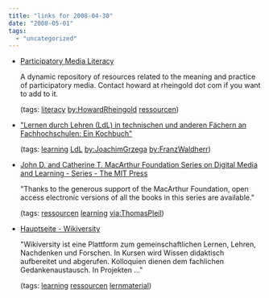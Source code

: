 ```yaml
---
title: "links for 2008-04-30"
date: "2008-05-01"
tags: 
  - "uncategorized"
---
```


- [Participatory Media Literacy](https://www.eu.socialtext.net/medialiteracy/index.cgi?participatory_media_literacy)
    
    A dynamic repository of resources related to the meaning and practice of participatory media. Contact howard at rheingold dot com if you want to add to it.
    
    (tags: [literacy](http://del.icio.us/heinzwittenbrink/literacy) [by:HowardRheingold](http://del.icio.us/heinzwittenbrink/by:HowardRheingold) [ressourcen](http://del.icio.us/heinzwittenbrink/ressourcen))
    
- ["Lernen durch Lehren (LdL) in technischen und anderen Fächern an Fachhochschulen: Ein Kochbuch"](http://www.diz-bayern.de/servlet/downloader/dina_2007_11.pdf?att=15938)
    
    (tags: [learning](http://del.icio.us/heinzwittenbrink/learning) [LdL](http://del.icio.us/heinzwittenbrink/LdL) [by:JoachimGrzega](http://del.icio.us/heinzwittenbrink/by:JoachimGrzega) [by:FranzWaldherr](http://del.icio.us/heinzwittenbrink/by:FranzWaldherr))
    
- [John D. and Catherine T. MacArthur Foundation Series on Digital Media and Learning - Series - The MIT Press](http://mitpress.mit.edu/catalog/browse/browse.asp?btype=6&serid=170)
    
    "Thanks to the generous support of the MacArthur Foundation, open access electronic versions of all the books in this series are available."
    
    (tags: [ressourcen](http://del.icio.us/heinzwittenbrink/ressourcen) [learning](http://del.icio.us/heinzwittenbrink/learning) [via:ThomasPleil](http://del.icio.us/heinzwittenbrink/via:ThomasPleil))
    
- [Hauptseite - Wikiversity](http://de.wikiversity.org/wiki/Hauptseite)
    
    "Wikiversity ist eine Plattform zum gemeinschaftlichen Lernen, Lehren, Nachdenken und Forschen. In Kursen wird Wissen didaktisch aufbereitet und abgerufen. Kolloquien dienen dem fachlichen Gedankenaustausch. In Projekten ..."
    
    (tags: [learning](http://del.icio.us/heinzwittenbrink/learning) [ressourcen](http://del.icio.us/heinzwittenbrink/ressourcen) [lernmaterial](http://del.icio.us/heinzwittenbrink/lernmaterial))

